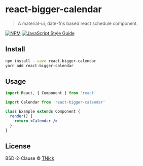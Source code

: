 # react-bigger-calendar

> A material-ui, date-fns based react schedule component.

[![NPM](https://img.shields.io/npm/v/react-bigger-calendar.svg)](https://www.npmjs.com/package/react-bigger-calendar) [![JavaScript Style Guide](https://img.shields.io/badge/code_style-standard-brightgreen.svg)](https://standardjs.com)


## Install

```bash
npm install --save react-bigger-calendar
yarn add react-bigger-calendar
```


## Usage

```jsx
import React, { Component } from 'react'

import Calendar from 'react-bigger-calendar'

class Example extends Component {
  render() {
    return <Calendar />
  }
}
```


## License

BSD-2-Clause © [TNick](https://github.com/TNick)
